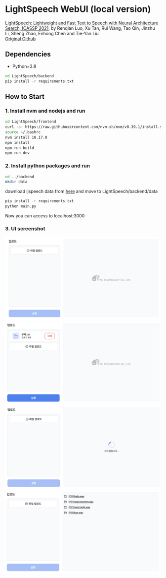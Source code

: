 # LightSpeech WebUI (local version)

[LightSpeech: Lightweight and Fast Text to Speech with Neural Architecture Search, ICASSP 2021](https://arxiv.org/abs/2102.04040), by Renqian Luo, Xu Tan, Rui Wang, Tao Qin, Jinzhu Li, Sheng Zhao, Enhong Chen and Tie-Yan Liu  
[Original Github](https://github.com/microsoft/NeuralSpeech/blob/master/LightSpeech)

## Dependencies

- Python=3.8

```bash
cd LightSpeech/backend
pip install -r requirements.txt
```

## How to Start

### 1. Install nvm and nodejs and run

```bash
cd LightSpeech/frontend
curl -o- https://raw.githubusercontent.com/nvm-sh/nvm/v0.39.1/install.sh | bash
source ~/.bashrc
nvm install 18.17.0
npm install
npm run build
npm run dev
```

### 2. Install python packages and run

```bash
cd ../backend
mkdir data
```
download ljspeech data from [here](https://drive.google.com/drive/folders/17UkcWbZ7hIIrfSCG_MjaiAw82NCL0LJN) and move to LightSpeech/backend/data

```bash
pip install -r requirements.txt
python main.py
```

Now you can access to localhost:3000

### 3. UI screenshot

![a](readme_image/1.png)
![a](readme_image/2.png)
![a](readme_image/3.png)
![a](readme_image/4.png)
